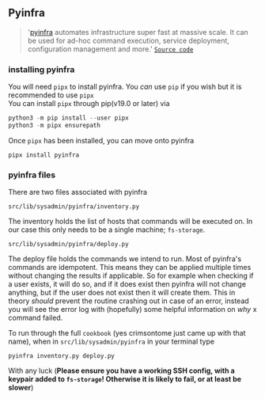 ## Pyinfra 

> '[pyinfra](https://pyinfra.com/) automates infrastructure super fast at massive scale. It can be used for ad-hoc command execution, service deployment, configuration management and more.' [`Source code`](https://github.com/Fizzadar/pyinfra)

### installing pyinfra

You will need `pipx` to install pyinfra. You *can* use `pip` if you wish but it is recommended to use `pipx`  
You can install `pipx` through pip(v19.0 or later) via

```python
python3 -m pip install --user pipx
python3 -m pipx ensurepath
```

Once `pipx` has been installed, you can move onto pyinfra  

```pipx
pipx install pyinfra
```

### pyinfra files

There are two files associated with pyinfra

`src/lib/sysadmin/pyinfra/inventory.py`

The inventory holds the list of hosts that commands will be executed on. In our case this only needs to be a single machine; `fs-storage`.

`src/lib/sysadmin/pyinfra/deploy.py`

The deploy file holds the commands we intend to run. Most of pyinfra's commands are idempotent. This means they can be applied multiple times without changing the results if applicable. So for example when checking if a user exists, it will do so, and if it does exist then pyinfra will not change anything, but if the user does not exist then it will create them. This in theory *should* prevent the routine crashing out in case of an error, instead you will see the error log with (hopefully) some helpful information on *why* x command failed.

To run through the full `cookbook` (yes crimsontome just came up with that name), when in `src/lib/sysadmin/pyinfra` in your terminal type

```pyinfra
pyinfra inventory.py deploy.py
```

With any luck (**Please ensure you have a working SSH config, with a keypair added to `fs-storage`! Otherwise it is likely to fail, or at least be slower**)

